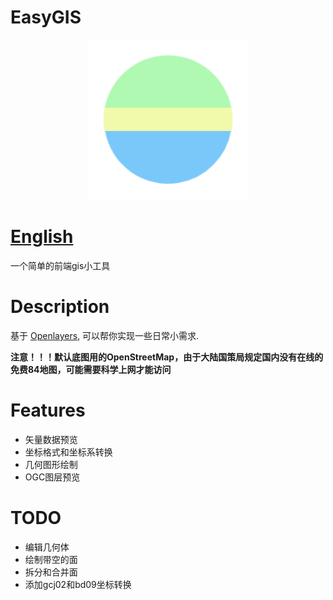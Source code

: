 # EasyGIS
<p align="center">
  <img width="256px" src="./app/favicon.ico">
</p>

# [English](./README.md)
一个简单的前端gis小工具

# Description
基于 [Openlayers](https://openlayers.org), 可以帮你实现一些日常小需求.

**注意！！！默认底图用的OpenStreetMap，由于大陆国策局规定国内没有在线的免费84地图，可能需要科学上网才能访问**

# Features
- 矢量数据预览
- 坐标格式和坐标系转换
- 几何图形绘制
- OGC图层预览

# TODO
- 编辑几何体
- 绘制带空的面
- 拆分和合并面
- 添加gcj02和bd09坐标转换
